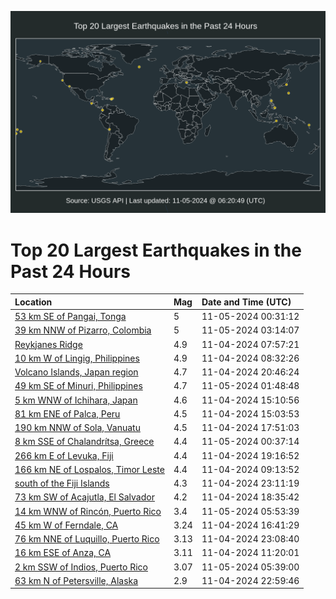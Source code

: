 ![Map](./map.png)

# Top 20 Largest Earthquakes in the Past 24 Hours

| Location | Mag | Date and Time (UTC) |
|:---|:---|:---|
| [53 km SE of Pangai, Tonga](https://earthquake.usgs.gov/earthquakes/eventpage/us7000npz0) | 5 | 11-05-2024 00:31:12 |
| [39 km NNW of Pizarro, Colombia](https://earthquake.usgs.gov/earthquakes/eventpage/us7000npzi) | 5 | 11-05-2024 03:14:07 |
| [Reykjanes Ridge](https://earthquake.usgs.gov/earthquakes/eventpage/us7000npts) | 4.9 | 11-04-2024 07:57:21 |
| [10 km W of Lingig, Philippines](https://earthquake.usgs.gov/earthquakes/eventpage/us7000nptx) | 4.9 | 11-04-2024 08:32:26 |
| [Volcano Islands, Japan region](https://earthquake.usgs.gov/earthquakes/eventpage/us7000npxd) | 4.7 | 11-04-2024 20:46:24 |
| [49 km SE of Minuri, Philippines](https://earthquake.usgs.gov/earthquakes/eventpage/us7000npz9) | 4.7 | 11-05-2024 01:48:48 |
| [5 km WNW of Ichihara, Japan](https://earthquake.usgs.gov/earthquakes/eventpage/us7000npv8) | 4.6 | 11-04-2024 15:10:56 |
| [81 km ENE of Palca, Peru](https://earthquake.usgs.gov/earthquakes/eventpage/us7000npv7) | 4.5 | 11-04-2024 15:03:53 |
| [190 km NNW of Sola, Vanuatu](https://earthquake.usgs.gov/earthquakes/eventpage/us7000npwt) | 4.5 | 11-04-2024 17:51:03 |
| [8 km SSE of Chalandrítsa, Greece](https://earthquake.usgs.gov/earthquakes/eventpage/us7000npz1) | 4.4 | 11-05-2024 00:37:14 |
| [266 km E of Levuka, Fiji](https://earthquake.usgs.gov/earthquakes/eventpage/us7000npx2) | 4.4 | 11-04-2024 19:16:52 |
| [166 km NE of Lospalos, Timor Leste](https://earthquake.usgs.gov/earthquakes/eventpage/us7000npu0) | 4.4 | 11-04-2024 09:13:52 |
| [south of the Fiji Islands](https://earthquake.usgs.gov/earthquakes/eventpage/us7000npy6) | 4.3 | 11-04-2024 23:11:19 |
| [73 km SW of Acajutla, El Salvador](https://earthquake.usgs.gov/earthquakes/eventpage/us7000npww) | 4.2 | 11-04-2024 18:35:42 |
| [14 km WNW of Rincón, Puerto Rico](https://earthquake.usgs.gov/earthquakes/eventpage/pr71464753) | 3.4 | 11-05-2024 05:53:39 |
| [45 km W of Ferndale, CA](https://earthquake.usgs.gov/earthquakes/eventpage/nc75082686) | 3.24 | 11-04-2024 16:41:29 |
| [76 km NNE of Luquillo, Puerto Rico](https://earthquake.usgs.gov/earthquakes/eventpage/pr71464673) | 3.13 | 11-04-2024 23:08:40 |
| [16 km ESE of Anza, CA](https://earthquake.usgs.gov/earthquakes/eventpage/ci40787191) | 3.11 | 11-04-2024 11:20:01 |
| [2 km SSW of Indios, Puerto Rico](https://earthquake.usgs.gov/earthquakes/eventpage/pr71464743) | 3.07 | 11-05-2024 05:39:00 |
| [63 km N of Petersville, Alaska](https://earthquake.usgs.gov/earthquakes/eventpage/ak024e7eiio8) | 2.9 | 11-04-2024 22:59:46 |

